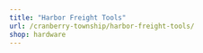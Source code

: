 ```yaml
---
title: "Harbor Freight Tools"
url: /cranberry-township/harbor-freight-tools/
shop: hardware
---
```

